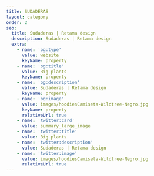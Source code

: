 ```yaml
---
title: SUDADERAS
layout: category
order: 2
seo:
  title: Sudaderas | Retama design
  description: Sudaderas | Retama design
  extra:
    - name: 'og:type'
      value: website
      keyName: property
    - name: 'og:title'
      value: Big plants
      keyName: property
    - name: 'og:description'
      value: Sudaderas | Retama design
      keyName: property
    - name: 'og:image'
      value: images/hoodiesCamiseta-Wildtree-Negro.jpg
      keyName: property
      relativeUrl: true
    - name: 'twitter:card'
      value: summary_large_image
    - name: 'twitter:title'
      value: Big plants
    - name: 'twitter:description'
      value: Sudaderas | Retama design
    - name: 'twitter:image'
      value: images/hoodiesCamiseta-Wildtree-Negro.jpg
      relativeUrl: true
---
```

